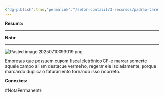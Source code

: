 ```yaml
---
{"dg-publish":true,"permalink":"/setor-contabil/3-recursos/padrao-tarefas/integrar-conferir-escrita-fiscal/","dgPassFrontmatter":true,"created":"2025-07-01T11:50:10.834-03:00","updated":"2025-07-17T16:58:32.021-03:00"}
---
```


**Resumo:** 


---

**Nota:**

---


![Pasted image 20250710093019.png](/img/user/4%20ARQUIVOS/Pasted%20image%2020250710093019.png)

Empresas que possuem cupom fiscal eletrônico CF-e marcar somente aquele campo ali em destaque vermelho, regerar ele isoladamente, porque marcando duplica o faturamento tornando isso incorreto.






**Conexões:**

#NotaPermanente 